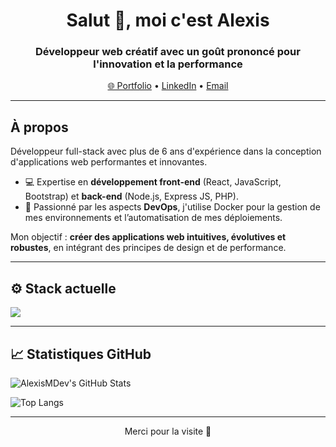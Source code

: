 <h1 align="center">Salut 👋, moi c'est Alexis</h1>
<h3 align="center">Développeur web créatif avec un goût prononcé pour l'innovation et la performance</h3>

<p align="center">
  <a href="https://alexismdev.github.io/portfolio/" target="_blank">🌐 Portfolio</a> •
  <a href="https://www.linkedin.com/in/alexis-martin-556990144/" target="_blank">LinkedIn</a> •
  <a href="mailto:alexis.martin45@orange.fr">Email</a>
</p>

---

## À propos

Développeur full-stack avec plus de 6 ans d'expérience dans la conception d'applications web performantes et innovantes.

- 💻 Expertise en **développement front-end** (React, JavaScript, Bootstrap) et **back-end** (Node.js, Express JS, PHP).
- 🐳 Passionné par les aspects **DevOps**, j'utilise Docker pour la gestion de mes environnements et l’automatisation de mes déploiements.
  
Mon objectif : **créer des applications web intuitives, évolutives et robustes**, en intégrant des principes de design et de performance.

---

## ⚙️ Stack actuelle

<img src="https://skillicons.dev/icons?i=html,css,js,ts,react,astro,nodejs,express,docker,git,github,vscode,linux" />

---

## 📈 Statistiques GitHub

![AlexisMDev's GitHub Stats](https://github-readme-stats.vercel.app/api?username=AlexisMDev&show_icons=true&theme=tokyonight&hide_title=true)

![Top Langs](https://github-readme-stats.vercel.app/api/top-langs/?username=AlexisMDev&layout=compact&theme=tokyonight)

---

<p align="center">Merci pour la visite 🙌</p>
